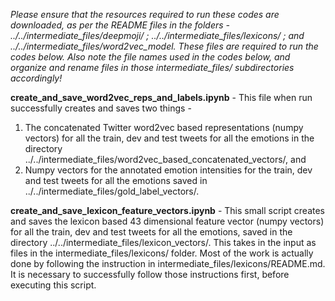 *Please ensure that the resources required to run these codes are downloaded, as per the README files in the folders - ../../intermediate_files/deepmoji/ ; ../../intermediate_files/lexicons/ ; and ../../intermediate_files/word2vec_model. These files are required to run the codes below. Also note the file names used in the codes below, and organize and rename files in those intermediate_files/ subdirectories accordingly!*


**create_and_save_word2vec_reps_and_labels.ipynb**		- 	This file when run successfully creates and saves two things - 
1) The concatenated Twitter word2vec based representations (numpy vectors) for all the train, dev and test tweets for all the emotions in the directory ../../intermediate_files/word2vec_based_concatenated_vectors/, and 
2) Numpy vectors for the annotated emotion intensities for the train, dev and test tweets for all the emotions saved in ../../intermediate_files/gold_label_vectors/.

**create_and_save_lexicon_feature_vectors.ipynb**	- 	This small script creates and saves the lexicon based 43 dimensional feature vector (numpy vectors) for all the train, dev and test tweets for all the emotions, saved in the directory ../../intermediate_files/lexicon_vectors/. This takes in the input as files in the intermediate_files/lexicons/ folder. Most of the work is actually done by following the instruction in intermediate_files/lexicons/README.md. It is necessary to successfully follow those instructions first, before executing this script.